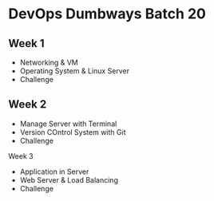 # DevOps Dumbways Batch 20

## Week 1
- Networking & VM
- Operating System & Linux Server
- Challenge

## Week 2
- Manage Server with Terminal
- Version COntrol System with Git
- Challenge

Week 3
- Application in Server
- Web Server & Load Balancing
- Challenge
